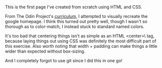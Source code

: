 This is the first page I've created from scratch using HTML and CSS.

From The Odin Project's [curriculum,](http://www.theodinproject.com/courses/web-development-101/lessons/html-css) I attempted to visually recreate the google homepage. I think this turned out pretty well, though I wasn't so thorough as to color-match, I instead stuck to standard named colors.

It's too bad that centering things isn't as simple as an HTML \<center>\ tag, because laying things out using CSS was definitely the most difficult part of this exercise. Also worth noting that width + padding can make things a little wider than expected without box-sizing.

And I completely forgot to use git since I did this in one go!
